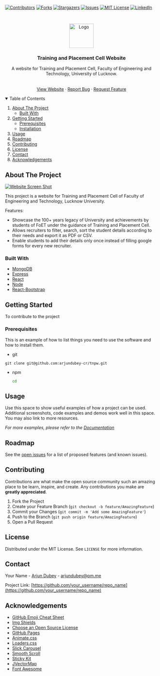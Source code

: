 [![Contributors][contributors-shield]][contributors-url]
[![Forks][forks-shield]][forks-url]
[![Stargazers][stars-shield]][stars-url]
[![Issues][issues-shield]][issues-url]
[![MIT License][license-shield]][license-url]
[![LinkedIn][linkedin-shield]][linkedin-url]

<!-- PROJECT LOGO -->
<br />
<p align="center">
  <a href="https://github.com/arjundubey-cr/tnpweb">
    <img src="images/logo.png" alt="Logo" width="80" height="80">
  </a>

  <h3 align="center">Training and Placement Cell Website</h3>

  <p align="center">
    A website for Training and Placement Cell, Faculty of Engineering and Technology, University of Lucknow.
    <br />
    <br />
    <br />
    <a href="https://tnpweb.herokuapp.com">View Website</a>
    ·
    <a href="https://github.com/arjundubey-cr/tnpw/issues">Report Bug</a>
    ·
    <a href="https://github.com/arjundubey-cr/tnpw/issues">Request Feature</a>
  </p>
</p>

<!-- TABLE OF CONTENTS -->
<details open="open">
  <summary>Table of Contents</summary>
  <ol>
    <li>
      <a href="#about-the-project">About The Project</a>
      <ul>
        <li><a href="#built-with">Built With</a></li>
      </ul>
    </li>
    <li>
      <a href="#getting-started">Getting Started</a>
      <ul>
        <li><a href="#prerequisites">Prerequisites</a></li>
        <li><a href="#installation">Installation</a></li>
      </ul>
    </li>
    <li><a href="#usage">Usage</a></li>
    <li><a href="#roadmap">Roadmap</a></li>
    <li><a href="#contributing">Contributing</a></li>
    <li><a href="#license">License</a></li>
    <li><a href="#contact">Contact</a></li>
    <li><a href="#acknowledgements">Acknowledgements</a></li>
  </ol>
</details>

<!-- ABOUT THE PROJECT -->

## About The Project

[![Website Screen Shot][product-screenshot]](https://tnpweb.herokuapp.com)

This project is a website for Training and Placement Cell of Faculty of Engineering and Technology, Lucknow University.

Features:

- Showcase the 100+ years legacy of University and achievements by students of FoET under the guidance of Training and Placement Cell.
- Allows recruiters to filter, search, sort the student details according to their needs and export it as PDF or CSV.
- Enable students to add their details only once instead of filling google forms for every new recruiter.

### Built With

- [MongoDB](https://www.mongodb.com/)
- [Express](https://expressjs.com/)
- [React](https://reactjs.org/)
- [Node](https://nodejs.org/en/)
- [React-Bootstrap](https://getbootstrap.com)

<!-- GETTING STARTED -->

## Getting Started

To contribute to the project

### Prerequisites

This is an example of how to list things you need to use the software and how to install them.

- git

```git
git clone git@github.com:arjundubey-cr/tnpw.git
```

- npm
  ```sh
  cd
  ```

<!-- USAGE EXAMPLES -->

## Usage

Use this space to show useful examples of how a project can be used. Additional screenshots, code examples and demos work well in this space. You may also link to more resources.

_For more examples, please refer to the [Documentation](https://example.com)_

<!-- ROADMAP -->

## Roadmap

See the [open issues](https://github.com/arjundubey-cr/tnpw/issues) for a list of proposed features (and known issues).

<!-- CONTRIBUTING -->

## Contributing

Contributions are what make the open source community such an amazing place to be learn, inspire, and create. Any contributions you make are **greatly appreciated**.

1. Fork the Project
2. Create your Feature Branch (`git checkout -b feature/AmazingFeature`)
3. Commit your Changes (`git commit -m 'Add some AmazingFeature'`)
4. Push to the Branch (`git push origin feature/AmazingFeature`)
5. Open a Pull Request

<!-- LICENSE -->

## License

Distributed under the MIT License. See `LICENSE` for more information.

<!-- CONTACT -->

## Contact

Your Name - [Arjun Dubey](https://linkedin.com/in/arjundubeycr) - arjundubey@pm.me

Project Link: [https://github.com/your_username/repo_name](https://github.com/your_username/repo_name)

<!-- ACKNOWLEDGEMENTS -->

## Acknowledgements

- [GitHub Emoji Cheat Sheet](https://www.webpagefx.com/tools/emoji-cheat-sheet)
- [Img Shields](https://shields.io)
- [Choose an Open Source License](https://choosealicense.com)
- [GitHub Pages](https://pages.github.com)
- [Animate.css](https://daneden.github.io/animate.css)
- [Loaders.css](https://connoratherton.com/loaders)
- [Slick Carousel](https://kenwheeler.github.io/slick)
- [Smooth Scroll](https://github.com/cferdinandi/smooth-scroll)
- [Sticky Kit](http://leafo.net/sticky-kit)
- [JVectorMap](http://jvectormap.com)
- [Font Awesome](https://fontawesome.com)

<!-- MARKDOWN LINKS & IMAGES -->
<!-- https://www.markdownguide.org/basic-syntax/#reference-style-links -->

[contributors-shield]: https://img.shields.io/github/contributors/arjundubey-cr/tnpw.svg?style=for-the-badge
[contributors-url]: https://github.com/arjundubey-cr/tnpw/graphs/contributors
[forks-shield]: https://img.shields.io/github/forks/arjundubey-cr/tnpw.svg?style=for-the-badge
[forks-url]: https://github.com/arjundubey-cr/tnpw/network/members
[stars-shield]: https://img.shields.io/github/stars/arjundubey-cr/tnpw.svg?style=for-the-badge
[stars-url]: https://github.com/arjundubey-cr/tnpw/stargazers
[issues-shield]: https://img.shields.io/github/issues/arjundubey-cr/tnpw.svg?style=for-the-badge
[issues-url]: https://github.com/arjundubey-cr/tnpw/issues
[license-shield]: https://img.shields.io/github/license/arjundubey-cr/tnpw.svg?style=for-the-badge
[license-url]: https://github.com/arjundubey-cr/tnpw/blob/master/LICENSE.txt
[linkedin-shield]: https://img.shields.io/badge/-LinkedIn-black.svg?style=for-the-badge&logo=linkedin&colorB=555
[linkedin-url]: https://linkedin.com/in/arjundubeycr
[product-screenshot]: https://res.cloudinary.com/arjundubeycr/image/upload/v1623351189/tnpweb-herokuapp-com-1024x768desktop-66f990_y109et.png
